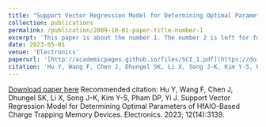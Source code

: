 ```yaml
---
title: "Support Vector Regression Model for Determining Optimal Parameters of HfAlO-Based Charge Trapping Memory Devices"
collection: publications
permalink: /publication/2009-10-01-paper-title-number-1
excerpt: 'This paper is about the number 1. The number 2 is left for future work.'
date: 2023-05-01
venue: 'Electronics'
paperurl: '[http://academicpages.github.io/files/SCI_1.pdf](https://doi.org/10.3390/electronics12143139)'
citation: 'Hu Y, Wang F, Chen J, Dhungel SK, Li X, Song J-K, Kim Y-S, Pham DP, Yi J. Support Vector Regression Model for Determining Optimal Parameters of HfAlO-Based Charge Trapping Memory Devices. Electronics. 2023; 12(14):3139. https://doi.org/10.3390/electronics12143139'
---
```

[Download paper here]([http://academicpages.github.io/files/paper1.pdf](http://academicpages.github.io/files/SCI_1.pdf))
Recommended citation: Hu Y, Wang F, Chen J, Dhungel SK, Li X, Song J-K, Kim Y-S, Pham DP, Yi J. Support Vector Regression Model for Determining Optimal Parameters of HfAlO-Based Charge Trapping Memory Devices. Electronics. 2023; 12(14):3139.
